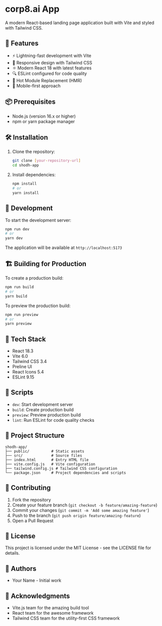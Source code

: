 # corp8.ai App

A modern React-based landing page application built with Vite and styled with Tailwind CSS.

## 🚀 Features

- ⚡️ Lightning-fast development with Vite
- 🎨 Responsive design with Tailwind CSS
- ⚛️ Modern React 18 with latest features
- 🔍 ESLint configured for code quality
- 🎯 Hot Module Replacement (HMR)
- 📱 Mobile-first approach

## 📦 Prerequisites

- Node.js (version 16.x or higher)
- npm or yarn package manager

## 🛠️ Installation

1. Clone the repository:
   ```bash
   git clone [your-repository-url]
   cd shodh-app
   ```

2. Install dependencies:
   ```bash
   npm install
   # or
   yarn install
   ```

## 🚀 Development

To start the development server:

```bash
npm run dev
# or
yarn dev
```

The application will be available at `http://localhost:5173`

## 🏗️ Building for Production

To create a production build:

```bash
npm run build
# or
yarn build
```

To preview the production build:

```bash
npm run preview
# or
yarn preview
```

## 🧰 Tech Stack

- React 18.3
- Vite 6.0
- Tailwind CSS 3.4
- Preline UI
- React Icons 5.4
- ESLint 9.15

## 📝 Scripts

- `dev`: Start development server
- `build`: Create production build
- `preview`: Preview production build
- `lint`: Run ESLint for code quality checks

## 🔧 Project Structure

```
shodh-app/
├── public/          # Static assets
├── src/             # Source files
├── index.html       # Entry HTML file
├── vite.config.js   # Vite configuration
├── tailwind.config.js # Tailwind CSS configuration
└── package.json     # Project dependencies and scripts
```

## 🤝 Contributing

1. Fork the repository
2. Create your feature branch (`git checkout -b feature/amazing-feature`)
3. Commit your changes (`git commit -m 'Add some amazing feature'`)
4. Push to the branch (`git push origin feature/amazing-feature`)
5. Open a Pull Request

## 📄 License

This project is licensed under the MIT License - see the LICENSE file for details.

## 👥 Authors

- Your Name - Initial work

## 🙏 Acknowledgments

- Vite.js team for the amazing build tool
- React team for the awesome framework
- Tailwind CSS team for the utility-first CSS framework
